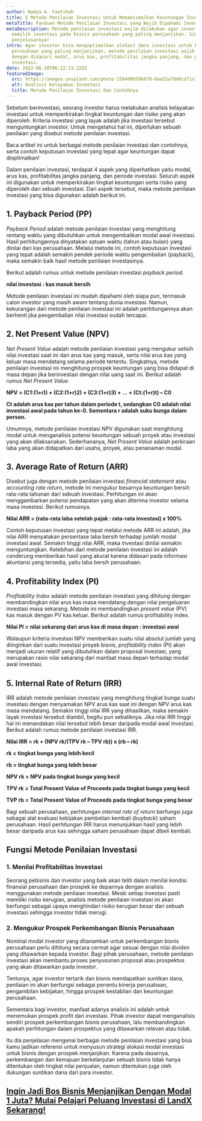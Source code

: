 ```yaml
---
author: Nadya A. Faatihah
title: 5 Metode Penilaian Investasi Untuk Memaksimalkan Keuntungan Investor
metaTitle: Panduan Metode Penilaian Investasi yang Wajib Dipahami Investor
metaDescription: Metode penilaian investasi wajib dilakukan agar investor dapat
  memilih investasi pada bisnis perusahaan yang paling menjanjikan. Simak
  penjelasannya!
intro: Agar investor bisa mengoptimalkan alokasi dana investasi untuk bisnis
  perusahaan yang paling menjanjikan, metode penilaian investasi wajib dilakukan
  dengan didasari modal, arus kas, profitabilitas jangka panjang, dan periode
  investasi.
date: 2022-06-20T06:22:13.225Z
featuredImage:
  src: https://images.unsplash.com/photo-1594980596870-8aa52a78d8cd?ixlib=rb-1.2.1&ixid=MnwxMjA3fDB8MHxwaG90by1wYWdlfHx8fGVufDB8fHx8&auto=format&fit=crop&w=725&q=80
  alt: Analisis Kelayakan Investasi
  title: Metode Penilaian Investasi dan Contohnya
---
```

<!--StartFragment-->

Sebelum berinvestasi, seorang investor harus melakukan analisis kelayakan investasi untuk memperkirakan tingkat keuntungan dan risiko yang akan diperoleh. Kriteria investasi yang layak adalah jika investasi tersebut menguntungkan investor. Untuk mengetahui hal ini, diperlukan sebuah penilaian yang disebut metode penilaian investasi.

Baca artikel ini untuk berbagai metode penilaian investasi dan contohnya, serta contoh keputusan investasi yang tepat agar keuntungan dapat dioptimalkan! 

Dalam penilaian investasi, terdapat 4 aspek yang diperhatikan yaitu modal, arus kas, profitabilitas jangka panjang, dan periode investasi. Seluruh aspek ini digunakan untuk memperkirakan tingkat keuntungan serta risiko yang diperoleh dari sebuah investasi. Dari aspek tersebut, maka metode penilaian investasi yang bisa digunakan adalah berikut ini.

## 1. Payback Period (PP)

*Payback Period* adalah metode penilaian investasi yang menghitung rentang waktu yang dibutuhkan untuk mengembalikan modal awal investasi. Hasil perhitungannya dinyatakan satuan waktu (tahun atau bulan) yang dinilai dari kas perusahaan. Melalui metode ini, contoh keputusan investasi yang tepat adalah semakin pendek periode waktu pengembalian (payback), maka semakin baik hasil metode penilaian investasinya.  

Berikut adalah rumus untuk metode penilaian investasi *payback period*.

**nilai investasi : kas masuk bersih**

Metode penilaian investasi ini mudah dipahami oleh siapa pun, termasuk calon investor yang masih awam tentang dunia investasi. Namun, kekurangan dari metode penilaian investasi ini adalah perhitungannya akan berhenti jika pengembalian nilai investasi sudah tercapai. 

## 2. Net Present Value (NPV)

*Net Present Value* adalah metode penilaian investasi yang mengukur selisih nilai investasi saat ini dari arus kas yang masuk, serta nilai arus kas yang keluar masa mendatang selama periode tertentu. Singkatnya, metode penilaian investasi ini menghitung prospek keuntungan yang bisa didapat di masa depan jika berinvestasi dengan nilai uang saat ini. Berikut adalah rumus *Net Present Value*.

**NPV = (C1:(1+r)) + (C2:(1+r)2) + (C3:(1+r)3) + … + (Ct:(1+r)t) – C0**

**Ct adalah arus kas per tahun dalam periode t, sedangkan C0 adalah nilai investasi awal pada tahun ke-0. Sementara r adalah suku bunga dalam persen.**

Umumnya, metode penilaian investasi NPV digunakan saat menghitung modal untuk menganalisis potensi keuntungan sebuah proyek atau investasi yang akan dilaksanakan. Sederhananya, *Net Present Value* adalah perkiraan laba yang akan didapatkan dari usaha, proyek, atau penanaman modal. 

## 3. Average Rate of Return (ARR)

Disebut juga dengan metode penilaian investasi *financial statement* atau *accounting rate return*, metode ini mengukur besarnya keuntungan bersih rata-rata tahunan dari sebuah investasi. Perhitungan ini akan menggambarkan potensi pendapatan yang akan diterima investor selama masa investasi. Berikut rumusnya.

**Nilai ARR = (rata-rata laba setelah pajak : rata-rata investasi) x 100%**

Contoh keputusan investasi yang tepat melalui metode ARR ini adalah, jika nilai ARR menyatakan persentase laba bersih terhadap jumlah modal investasi awal. Semakin tinggi nilai ARR, maka investasi dinilai semakin menguntungkan. Kelebihan dari metode penilaian investasi ini adalah cenderung memberikan hasil yang akurat karena didasari pada informasi akuntansi yang tersedia, yaitu laba bersih perusahaan.

## 4. Profitability Index (PI)

*Profitability Index* adalah metode penilaian investasi yang dihitung dengan membandingkan nilai arus kas masa mendatang dengan nilai pengeluaran investasi masa sekarang. Metode ini membandingkan *present value* (PV) kas masuk dengan PV kas keluar. Berikut adalah rumus profitability index.

**Nilai PI = nilai sekarang dari arus kas di masa depan : investasi awal**

Walaupun kriteria investasi NPV memberikan suatu nilai absolut jumlah yang diinginkan dari suatu investasi proyek bisnis, *profitability index* (PI) akan menjadi ukuran relatif yang dibutuhkan dalam proposal investasi, yang merupakan rasio nilai sekarang dari manfaat masa depan terhadap modal awal investasi.

## 5. Internal Rate of Return (IRR)

IRR adalah metode penilaian investasi yang menghitung tingkat bunga suatu investasi dengan menyamakan NPV arus kas saat ini dengan NPV arus kas masa mendatang. Semakin tinggi nilai IRR yang dihasilkan, maka semakin layak investasi tersebut diambil, begitu pun sebaliknya. Jika nilai IRR tinggi hal ini menandakan nilai tersebut lebih besar daripada modal awal investasi. Berikut adalah rumus metode penilaian investasi IRR.

**Nilai IRR = rk + (NPV rk/(TPV rk – TPV rb)) x (rb – rk)**

**rk = tingkat bunga yang lebih kecil**

**rb = tingkat bunga yang lebih besar**

**NPV rk = NPV pada tingkat bunga yang kecil**

**TPV rk = Total Present Value of Proceeds pada tingkat bunga yang kecil**

**TVP rb = Total Present Value of Proceeds pada tingkat bunga yang besar**

Bagi sebuah perusahaan, perhitungan *internal rate of return* berfungsi juga sebagai alat evaluasi kebijakan pembelian kembali (*buyback*) saham perusahaan. Hasil perhitungan IRR harus menunjukkan hasil yang lebih besar daripada arus kas sehingga saham perusahaan dapat dibeli kembali.

## Fungsi Metode Penilaian Investasi

### 1. Menilai Profitabilitas Investasi

Seorang pebisnis dan investor yang baik akan teliti dalam menilai kondisi finansial perusahaan dan prospek ke depannya dengan analisis menggunakan metode penilaian investasi. Meski setiap investasi pasti memiliki risiko kerugian, analisis metode penilaian investasi ini akan berfungsi sebagai upaya menghindari risiko kerugian besar dari sebuah investasi sehingga investor tidak merugi.

### 2. Mengukur Prospek Perkembangan Bisnis Perusahaan

Nominal modal investor yang ditanamkan untuk perkembangan bisnis perusahaan perlu dihitung secara cermat agar sesuai dengan nilai dividen yang ditawarkan kepada investor. Bagi pihak perusahaan, metode penilaian investasi akan membantu proses penyusunan proposal atau prospektus yang akan ditawarkan pada investor. 

Tentunya, agar investor tertarik dan bisnis mendapatkan suntikan dana, penilaian ini akan berfungsi sebagai penentu kinerja perusahaan, pengambilan kebijakan, hingga prospek kestabilan dan keuntungan perusahaan. 

Sementara bagi investor, manfaat adanya analisis ini adalah untuk menemukan prospek profit dari investasi. Pihak investor dapat menganalisis sendiri prospek perkembangan bisnis perusahaan, lalu membandingkan apakah perhitungan dalam prospektus yang ditawarkan relevan atau tidak.

Itu dia penjelasan mengenai berbagai metode penilaian investasi yang bisa kamu jadikan referensi untuk menyusun strategi alokasi modal investasi untuk bisnis dengan prospek menjanjikan. Karena pada dasarnya, perkembangan dan kemajuan berkelanjutan sebuah bisnis tidak hanya ditentukan oleh tingkat nilai penjualan, namun ditentukan juga oleh dukungan suntikan dana dari para investor.

## [Ingin Jadi Bos Bisnis Menjanjikan Dengan Modal 1 Juta? Mulai Pelajari Peluang Investasi di LandX Sekarang!](https://landx.id/project/?utm_source=Blog&utm_medium=organic+keyword&utm_campaign=blog&utm_id=Blog)

<!--EndFragment-->